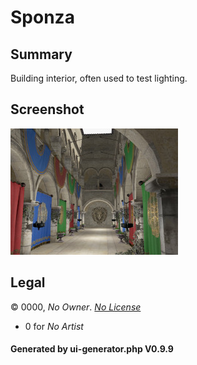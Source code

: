 # Sponza

## Summary

Building interior, often used to test lighting.

## Screenshot

![screenshot](screenshot/screenshot.jpg)

## Legal

&copy; 0000, _No Owner_. [_No License_]()

 - 0 for _No Artist_

#### Generated by ui-generator.php V0.9.9